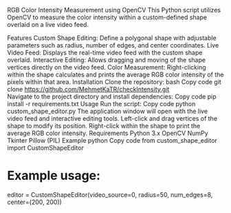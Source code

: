 RGB Color Intensity Measurement using OpenCV
This Python script utilizes OpenCV to measure the color intensity within a custom-defined shape overlaid on a live video feed.

Features
Custom Shape Editing: Define a polygonal shape with adjustable parameters such as radius, number of edges, and center coordinates.
Live Video Feed: Displays the real-time video feed with the custom shape overlaid.
Interactive Editing: Allows dragging and moving of the shape vertices directly on the video feed.
Color Measurement: Right-clicking within the shape calculates and prints the average RGB color intensity of the pixels within that area.
Installation
Clone the repository:
bash
Copy code
git clone https://github.com/MehmetKaTR/checkIntensity.git  
Navigate to the project directory and install dependencies:
Copy code
pip install -r requirements.txt
Usage
Run the script:
Copy code
python custom_shape_editor.py
The application window will open with the live video feed and interactive editing tools.
Left-click and drag vertices of the shape to modify its position.
Right-click within the shape to print the average RGB color intensity.
Requirements
Python 3.x
OpenCV
NumPy
Tkinter
Pillow (PIL)
Example
python
Copy code
from custom_shape_editor import CustomShapeEditor

# Example usage:
editor = CustomShapeEditor(video_source=0, radius=50, num_edges=8, center=(200, 200))
